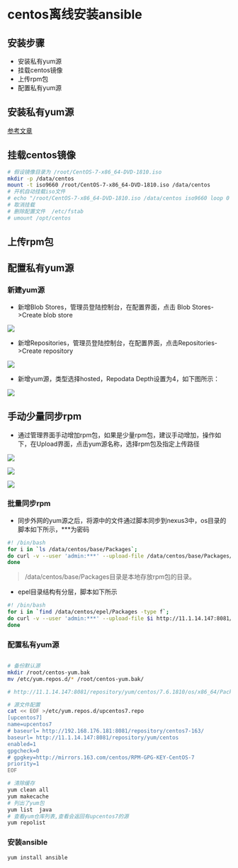 # centos离线安装ansible


## 安装步骤 

* 安装私有yum源
* 挂载centos镜像
* 上传rpm包
* 配置私有yum源



## 安装私有yum源

[参考文章](https://gitee.com/nickqiu/notes-everything/blob/master/docs/Nexus3/docs/docker_install.md)


## 挂载centos镜像

```bash 
# 假设镜像目录为 /root/CentOS-7-x86_64-DVD-1810.iso
mkdir -p /data/centos
mount -t iso9660 /root/CentOS-7-x86_64-DVD-1810.iso /data/centos
# 开机自动挂载iso文件 
# echo "/root/CentOS-7-x86_64-DVD-1810.iso /data/centos iso9660 loop 0 0" >> /etc/fstab
# 取消挂载 
# 删除配置文件  /etc/fstab
# umount /opt/centos 

```


## 上传rpm包

## 配置私有yum源

### 新建yum源

* 新增Blob Stores，管理员登陆控制台，在配置界面，点击 Blob Stores->Create blob store

![](./assets/2020-06-11-22-43-25.png)

* 新增Repositories，管理员登陆控制台，在配置界面，点击Repositories->Create repository

![](./assets/2020-06-11-22-43-44.png)  

* 新增yum源，类型选择hosted，Repodata Depth设置为4，如下图所示：

![](./assets/2020-06-11-22-43-56.png)  



## 手动少量同步rpm

* 通过管理界面手动增加rpm包，如果是少量rpm包，建议手动增加，操作如下，在Upload界面，点击yum源名称，选择rpm包及指定上传路径

![](./assets/2020-06-11-22-44-23.png) 

![](./assets/2020-06-11-22-44-40.png)

![](./assets/2020-06-11-22-45-02.png)  

### 批量同步rpm

* 同步外网的yum源之后，将源中的文件通过脚本同步到nexus3中，os目录的脚本如下所示，***为密码    
```bash 
#! /bin/bash
for i in `ls /data/centos/base/Packages`;
do curl -v --user 'admin:***' --upload-file /data/centos/base/Packages/$i http://11.1.14.147:8081/repository/yum/centos/7.6.1810/os/x86_64/Packages/$i;
done
```
> /data/centos/base/Packages目录是本地存放rpm包的目录。

* epel目录结构有分层，脚本如下所示  

```bash 
#! /bin/bash
for i in `find /data/centos/epel/Packages -type f`;
do curl -v --user 'admin:***' --upload-file $i http://11.1.14.147:8081/repository/yum/local/epel/7/x86_64/Packages/${i:38};
done
```




### 配置私有yum源 


```bash 

# 备份默认源
mkdir /root/centos-yum.bak
mv /etc/yum.repos.d/* /root/centos-yum.bak/

# http://11.1.14.147:8081/repository/yum/centos/7.6.1810/os/x86_64/Packages/$i;

# 源文件配置
cat << EOF >/etc/yum.repos.d/upcentos7.repo
[upcentos7]
name=upcentos7
# baseurl= http://192.168.176.181:8081/repository/centos7-163/
baseurl= http://11.1.14.147:8081/repository/yum/centos
enabled=1
gpgcheck=0
# gpgkey=http://mirrors.163.com/centos/RPM-GPG-KEY-CentOS-7
priority=1
EOF

# 清除缓存
yum clean all 
yum makecache
# 列出了yum包
yum list  java
# 查看yum仓库列表,查看会返回有upcentos7的源
yum repolist

```

### 安装ansible 

```bash 
yum install ansible
```